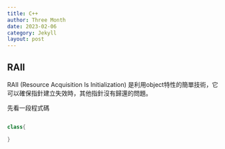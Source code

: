 ```yaml
---
title: C++
author: Three Month
date: 2023-02-06
category: Jekyll
layout: post
---
```


## RAII

RAII (Resource Acquisition Is Initialization) 是利用object特性的簡單技術，它可以確保指針建立失效時，其他指針沒有歸還的問題。  

先看一段程式碼
```c++ 

class{

}
```